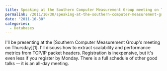 ```yaml
---
title: Speaking at the Southern Computer Measurement Group meeting on Thursday
permalink: /2011/10/30/speaking-at-the-southern-computer-measurement-group-meeting-on-thursday/
date: "2011-10-30"
categories:
  - Databases
---
```

I'll be presenting at the [Southern Computer Measurement Group's meeting on Thursday][1]. I'll discuss how to extract scalability and performance metrics from TCP/IP packet headers. Registration is inexpensive, but it's even less if you register by Monday. There is a full schedule of other good talks</a> -- it is an all-day meeting.

